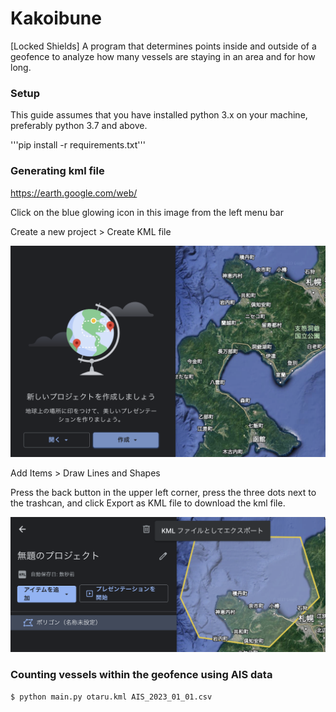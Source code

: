 # Kakoibune

[Locked Shields] A program that determines points inside and outside of a geofence to analyze how many vessels are staying in an area and for how long.

### Setup

This guide assumes that you have installed python 3.x on your machine, preferably python 3.7 and above.

'''pip install -r requirements.txt'''

### Generating kml file

https://earth.google.com/web/

Click on the blue glowing icon in this image from the left menu bar 

Create a new project > Create KML file 

![google earth](img/google_earth.png)

Add Items > Draw Lines and Shapes

Press the back button in the upper left corner, press the three dots next to the trashcan, and click Export as KML file to download the kml file.

![export kml file](img/draw.png)


### Counting vessels within the geofence using AIS data

```
$ python main.py otaru.kml AIS_2023_01_01.csv
```
